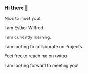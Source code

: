### Hi there 👋
Nice to meet you!

I am Esther Wilfred. 

I am currently learning.

I am looking to collaborate on Projects.

Feel free to reach me on twitter.

I am looking forward to meeting you!

<!--
**DEEWstech/DEEWstech** is a ✨ _special_ ✨ repository because its `README.md` (this file) appears on your GitHub profile.

Here are some ideas to get you started:

- 🔭 I’m currently working on ...
- 🌱 I’m currently learning ...
- 👯 I’m looking to collaborate on ...
- 🤔 I’m looking for help with ...
- 💬 Ask me about ...
- 📫 How to reach me: ...
- 😄 Pronouns: ...
- ⚡ Fun fact: ...
-->
